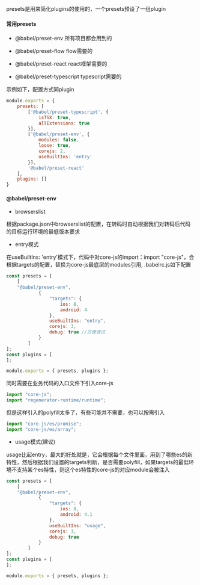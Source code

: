 presets是用来简化plugins的使用的，一个presets预设了一组plugin

#### 常用presets

- @babel/preset-env 所有项目都会用到的

- @babel/preset-flow flow需要的

- @babel/preset-react react框架需要的

- @babel/preset-typescript typescript需要的

示例如下，配置方式同plugin

```js
module.exports = {
    presets: [
        ['@babel/preset-typescript', {
            isTSX: true,
            allExtensions: true
        }],
        ['@babel/preset-env', {
            modules: false,
            loose: true,
            corejs: 2,
            useBuiltIns: 'entry'
        }],
        '@babel/preset-react'
    ],
    plugins: []
}
```

#### @babel/preset-env

- browserslist

根据package.json中browserslist的配置，在转码时自动根据我们对转码后代码的目标运行环境的最低版本要求

- entry模式

在useBuiltIns: 'entry'模式下，代码中对core-js的import：import "core-js"，会根据targets的配置，替换为core-js最底层的modules引用, .babelrc.js如下配置

```js
const presets = [ 
    [
    "@babel/preset-env",
            {
                "targets": {
                    ios: 8,
                    android: 4
                },
                useBuiltIns: "entry",
                corejs: 3,
                debug: true //方便调试
            }
        ]
];
const plugins = [
];

module.exports = { presets, plugins };
```

同时需要在业务代码的入口文件下引入core-js

```js
import "core-js";
import "regenerator-runtime/runtime";
```

但是这样引入的polyfill太多了，有些可能并不需要，也可以按需引入

```js
import "core-js/es/promise";
import "core-js/es/array";
```

- usage模式(建议)

usage比起entry，最大的好处就是，它会根据每个文件里面，用到了哪些es的新特性，然后根据我们设置的targets判断，是否需要polyfill，如果targets的最低环境不支持某个es特性，则这个es特性的core-js的对应module会被注入

```js
const presets = [ 
    [
    "@babel/preset-env",
            {
                "targets": {
                    ios: 8,
                    android: 4.1
                },
                useBuiltIns: "usage",
                corejs: 3,
                debug: true
            }
        ]
];
const plugins = [
];

module.exports = { presets, plugins };
```